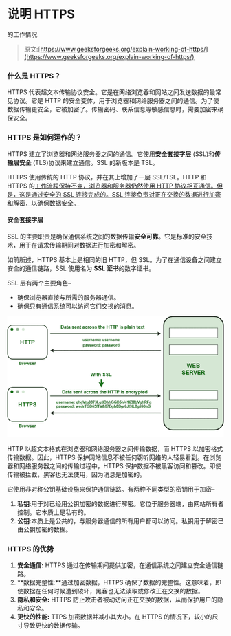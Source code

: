 # 说明 HTTPS

的工作情况

> 原文:[https://www.geeksforgeeks.org/explain-working-of-https/](https://www.geeksforgeeks.org/explain-working-of-https/)

### 什么是 HTTPS？

HTTPS 代表超文本传输协议安全。它是在网络浏览器和网站之间发送数据的最常见协议。它是 HTTP 的安全变体，用于浏览器和网络服务器之间的通信。为了使数据传输更安全，它被加密了。传输密码、联系信息等敏感信息时，需要加密来确保安全。

### HTTPS 是如何运作的？

HTTPS 建立了浏览器和网络服务器之间的通信。它使用**安全套接字层** (SSL)和**传输层安全** (TLS)协议来建立通信。SSL 的新版本是 TSL。

HTTPS 使用传统的 HTTP 协议，并在其上增加了一层 SSL/TSL。HTTP 和 HTTPS 的[工作流程保持不变，浏览器和服务器仍然使用 HTTP 协议相互通信。但是，这是通过安全的 SSL 连接完成的。SSL 连接负责对正在交换的数据进行加密和解密，以确保数据安全。](https://www.geeksforgeeks.org/understanding-http-using-browsers/)

#### 安全套接字层

SSL 的主要职责是确保通信系统之间的数据传输**安全可靠**。它是标准的安全技术，用于在请求传输期间对数据进行加密和解密。

如前所述，HTTPS 基本上是相同的旧 HTTP，但 SSL。为了在通信设备之间建立安全的通信链路，SSL 使用名为 **SSL 证书**的数字证书。

SSL 层有两个主要角色–

*   确保浏览器直接与所需的服务器通信。
*   确保只有通信系统可以访问它们交换的消息。

![](img/7a654949d09397dad5ba5bcacb5276e3.png)

HTTP 以超文本格式在浏览器和网络服务器之间传输数据，而 HTTPS 以加密格式传输数据。因此，HTTPS 保护网站信息不被任何窃听网络的人轻易看到。在浏览器和网络服务器之间的传输过程中，HTTPS 保护数据不被黑客访问和篡改。即使传输被拦截，黑客也无法使用，因为消息是加密的。

它使用非对称公钥基础设施来保护通信链路。有两种不同类型的密钥用于加密–

1.  **私钥**:用于对已经用公钥加密的数据进行解密。它位于服务器端，由网站所有者控制。它本质上是私有的。
2.  **公钥**:本质上是公共的，与服务器通信的所有用户都可以访问。私钥用于解密已由公钥加密的数据。

### HTTPS 的优势

1.  **安全通信:** HTTPS 通过在传输期间提供加密，在通信系统之间建立安全通信链路。
2.  **数据完整性:**通过加密数据，HTTPS 确保了数据的完整性。这意味着，即使数据在任何时候遭到破坏，黑客也无法读取或修改正在交换的数据。
3.  **隐私和安全:** HTTPS 防止攻击者被动访问正在交换的数据，从而保护用户的隐私和安全。
4.  **更快的性能:** TTPS 加密数据并减小其大小。在 HTTPS 的情况下，较小的尺寸导致更快的数据传输。